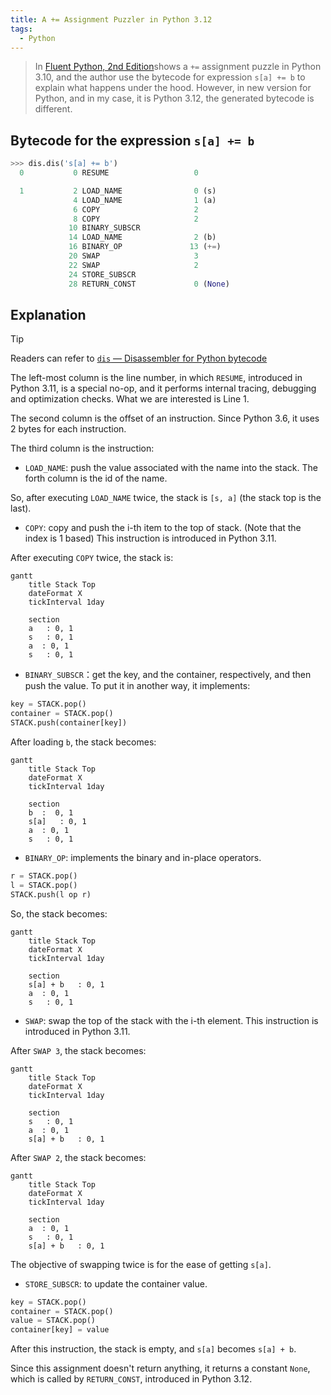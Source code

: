 ```yaml
---
title: A += Assignment Puzzler in Python 3.12
tags:
  - Python
---
```



>In [Fluent Python, 2nd Edition](https://www.oreilly.com/library/view/fluent-python-2nd/9781492056348/)shows a `+=` assignment puzzle in Python 3.10, and the author use the bytecode for expression `s[a] += b` to explain what happens under the hood. However, in new version for Python, and in my case, it is Python 3.12, the generated bytecode is different.

## Bytecode for the expression `s[a] += b`

```python
>>> dis.dis('s[a] += b')
  0           0 RESUME                   0

  1           2 LOAD_NAME                0 (s)
              4 LOAD_NAME                1 (a)
              6 COPY                     2
              8 COPY                     2
             10 BINARY_SUBSCR
             14 LOAD_NAME                2 (b)
             16 BINARY_OP               13 (+=)
             20 SWAP                     3
             22 SWAP                     2
             24 STORE_SUBSCR
             28 RETURN_CONST             0 (None)
```


## Explanation

>[!tip]
>Readers can refer to [ `dis` — Disassembler for Python bytecode](https://docs.python.org/3/library/dis.html#module-dis "Link to this heading")
>

The left-most column is the line number, in which `RESUME`, introduced in Python 3.11, is a special no-op, and it performs internal tracing, debugging and optimization checks. What we are interested is Line 1.

The second column is the offset of an instruction. Since Python 3.6,  it uses 2 bytes for each instruction.

The third column is the instruction:

- `LOAD_NAME`: push the value associated with the name into the stack. The forth column is the id of the name.

So, after executing `LOAD_NAME` twice, the stack is `[s, a]` (the stack top is the last).

- `COPY`:  copy and push the i-th item to the top of stack. (Note that the index is 1 based) This instruction is introduced in Python 3.11.

After executing `COPY` twice, the stack is:

```mermaid
gantt
    title Stack Top
    dateFormat X
    tickInterval 1day

    section  
    a   : 0, 1
    s   : 0, 1
    a  : 0, 1
	s   : 0, 1
```

- `BINARY_SUBSCR`：get the key, and the container, respectively, and then push the value. To put it in another way, it implements:

```python
key = STACK.pop()
container = STACK.pop()
STACK.push(container[key])
```

After loading `b`, the stack becomes:

```mermaid
gantt
    title Stack Top
    dateFormat X
    tickInterval 1day

    section  
    b  :  0, 1 
    s[a]   : 0, 1
    a  : 0, 1
	s   : 0, 1
```
- `BINARY_OP`: implements the binary and in-place operators.

```python
r = STACK.pop()
l = STACK.pop()
STACK.push(l op r)
```

So, the stack becomes:

```mermaid
gantt
    title Stack Top
    dateFormat X
    tickInterval 1day

    section  
    s[a] + b   : 0, 1
    a  : 0, 1
	s   : 0, 1
```
- `SWAP`: swap the top of the stack with the i-th element. This instruction is introduced in Python 3.11.

After `SWAP 3`, the stack becomes:

```mermaid
gantt
    title Stack Top
    dateFormat X
    tickInterval 1day

    section   
    s   : 0, 1 
    a  : 0, 1
	s[a] + b   : 0, 1
```
After `SWAP 2`, the stack becomes:

```mermaid
gantt
    title Stack Top
    dateFormat X
    tickInterval 1day

    section   
    a  : 0, 1 
    s   : 0, 1 
	s[a] + b   : 0, 1
```
The objective of swapping twice is for the ease of getting `s[a]`.

- `STORE_SUBSCR`: to update the container value.

```python
key = STACK.pop()
container = STACK.pop()
value = STACK.pop()
container[key] = value
```

After this instruction, the stack is empty, and `s[a]` becomes `s[a] + b`.

Since this assignment doesn't return anything, it returns a constant `None`, which is called by `RETURN_CONST`, introduced in Python 3.12.